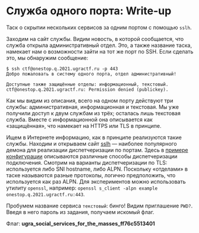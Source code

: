 # Служба одного порта: Write-up

Таск о скрытии нескольких сервисов за одним портом с помощью `sslh`.

Заходим на сайт службы. Видим новость, в которой сообщается, что служба открыла административный отдел. Это, а также название таска, намекает нам о возможности зайти на тот же порт по SSH. Если сделать это, мы обнаружим сообщение:

```
$ ssh ctf@onestop.q.2021.ugractf.ru -p 443
Добро пожаловать в систему одного порта, отдел административный!

Доступные также защищённые отделы: информационный, текстовый.
ctf@onestop.q.2021.ugractf.ru: Permission denied (publickey).
```

Как мы видим из описания, всего на одном порту действуют три службы: административная, информационная и текстовая. Мы уже получили доступ к двум службам из трёх; осталась лишь текстовая служба. Вместе с информационной она описывается как «защищённая», что намекает на HTTPS или TLS в принципе.

Ищем в Интернете информацию, как в принципе реализуются такие службы. Находим и открываем сайт [sslh](https://github.com/yrutschle/sslh) — наиболее популярного демона для реализации диспетчеризации по портам. Здесь в [примере конфигурации](https://github.com/yrutschle/sslh/blob/master/example.cfg) описываются различные способы диспетчеризации подключения. Смотрим на варианты диспетчеризации по TLS: используется либо SNI hostname, либо ALPN. Поскольку «отделами» в таске называются разные протоколы, логично предположить, что используется как раз ALPN. Для экспериментов можно использовать утилиту `openssl`, например: `openssl s_client -alpn example onestop.q.2021.ugractf.ru:443`.

Пробумем название сервиса `текстовый`: бинго!  Видим приглашение `PWD?`. Введя в него пароль из задания, получаем искомый флаг.

Флаг: **ugra_social_services_for_the_masses_ff76c5513401**
